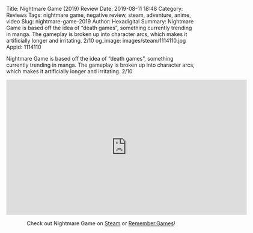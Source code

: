Title: Nightmare Game (2019) Review
Date: 2019-08-11 18:48
Category: Reviews
Tags: nightmare game, negative review, steam, adventure, anime, video
Slug: nightmare-game-2019
Author: Hexadigital
Summary: Nightmare Game is based off the idea of “death games”, something currently trending in manga. The gameplay is broken up into character arcs, which makes it artificially longer and irritating. 2/10
og_image: images/steam/1114110.jpg
Appid: 1114110

Nightmare Game is based off the idea of “death games”, something currently trending in manga. The gameplay is broken up into character arcs, which makes it artificially longer and irritating. 2/10

<center><iframe src="https://www.youtube.com/embed/S6P6b0LsDAo?feature=oembed" allow="accelerometer; autoplay; encrypted-media; gyroscope; picture-in-picture" width="640" height="360" frameborder="0"></iframe>

Check out Nightmare Game on [Steam](https://store.steampowered.com/app/1114110/?curator_clanid=34633900) or [Remember.Games](https://remember.games/game/2594/)!</center>
